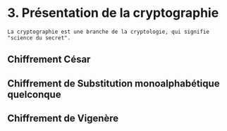 # 3. Présentation de la cryptographie

```{Tip}
La cryptographie est une branche de la cryptologie, qui signifie "science du secret".
```

## Chiffrement César

## Chiffrement de Substitution monoalphabétique quelconque

## Chiffrement de Vigenère
